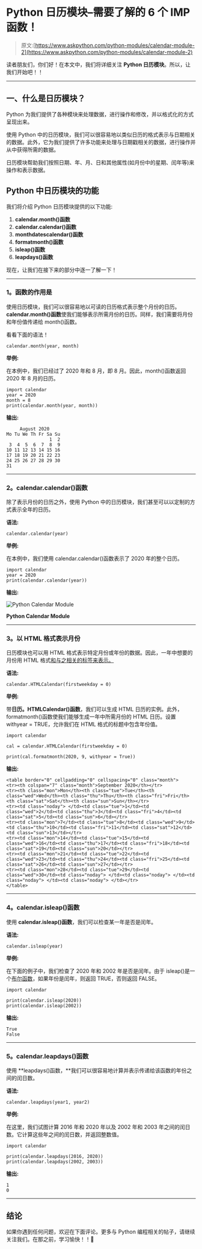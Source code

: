 # Python 日历模块–需要了解的 6 个 IMP 函数！

> 原文:[https://www.askpython.com/python-modules/calendar-module-2](https://www.askpython.com/python-modules/calendar-module-2)

读者朋友们，你们好！在本文中，我们将详细关注 **Python 日历模块**。所以，让我们开始吧！！

* * *

## 一、什么是日历模块？

Python 为我们提供了各种模块来处理数据，进行操作和修改，并以格式化的方式呈现出来。

使用 Python 中的日历模块，我们可以很容易地以类似日历的格式表示与日期相关的数据。此外，它为我们提供了许多功能来处理与日期戳相关的数据，进行操作并从中获得所需的数据。

日历模块帮助我们按照日期、年、月、日和其他属性(如月份中的星期、闰年等)来操作和表示数据。

## Python 中日历模块的功能

我们将介绍 Python 日历模块提供的以下功能:

1.  **calendar.month()函数**
2.  **calendar.calendar()函数**
3.  **monthdatescalendar()函数**
4.  **formatmonth()函数**
5.  **isleap()函数**
6.  **leapdays()函数**

现在，让我们在接下来的部分中逐一了解一下！

* * *

### 1。函数的作用是

使用日历模块，我们可以很容易地以可读的日历格式表示整个月份的日历。 **calendar.month()函数**使我们能够表示所需月份的日历。同样，我们需要将月份和年份值传递给 month()函数。

看看下面的语法！

```
calendar.month(year, month)

```

**举例:**

在本例中，我们已经过了 2020 年和 8 月，即 8 月。因此，month()函数返回 2020 年 8 月的日历。

```
import calendar
year = 2020
month = 8  
print(calendar.month(year, month)) 

```

**输出:**

```
     August 2020
Mo Tu We Th Fr Sa Su
                1  2
 3  4  5  6  7  8  9
10 11 12 13 14 15 16
17 18 19 20 21 22 23
24 25 26 27 28 29 30
31

```

* * *

### 2。calendar.calendar()函数

除了表示月份的日历之外，使用 Python 中的日历模块，我们甚至可以以定制的方式表示全年的日历。

**语法:**

```
calendar.calendar(year)

```

**举例:**

在本例中，我们使用 calendar.calendar()函数表示了 2020 年的整个日历。

```
import calendar
year = 2020
print(calendar.calendar(year))

```

**输出:**

![Python Calendar Module](../Images/7873184c59aec76a91aad5f542b91774.png)

**Python Calendar Module**

* * *

### 3。以 HTML 格式表示月份

日历模块也可以用 HTML 格式表示特定月份或年份的数据。因此，一年中想要的月份用 HTML 格式[和与之相关的标签来表示。](https://www.askpython.com/python-modules/htmlparser-in-python)

**语法:**

```
calendar.HTMLCalendar(firstweekday = 0)

```

**举例:**

带**日历。HTMLCalendar()函数**，我们可以生成 HTML 日历的实例。此外，formatmonth()函数使我们能够生成一年中所需月份的 HTML 日历。设置 withyear = TRUE，允许我们在 HTML 格式的标题中包含年份值。

```
import calendar 

cal = calendar.HTMLCalendar(firstweekday = 0) 

print(cal.formatmonth(2020, 9, withyear = True)) 

```

**输出:**

```
<table border="0" cellpadding="0" cellspacing="0" class="month">
<tr><th colspan="7" class="month">September 2020</th></tr>
<tr><th class="mon">Mon</th><th class="tue">Tue</th><th class="wed">Wed</th><th class="thu">Thu</th><th class="fri">Fri</th><th class="sat">Sat</th><th class="sun">Sun</th></tr>
<tr><td class="noday"> </td><td class="tue">1</td><td class="wed">2</td><td class="thu">3</td><td class="fri">4</td><td class="sat">5</td><td class="sun">6</td></tr>
<tr><td class="mon">7</td><td class="tue">8</td><td class="wed">9</td><td class="thu">10</td><td class="fri">11</td><td class="sat">12</td><td class="sun">13</td></tr>
<tr><td class="mon">14</td><td class="tue">15</td><td class="wed">16</td><td class="thu">17</td><td class="fri">18</td><td class="sat">19</td><td class="sun">20</td></tr>
<tr><td class="mon">21</td><td class="tue">22</td><td class="wed">23</td><td class="thu">24</td><td class="fri">25</td><td class="sat">26</td><td class="sun">27</td></tr>
<tr><td class="mon">28</td><td class="tue">29</td><td class="wed">30</td><td class="noday"> </td><td class="noday"> </td><td class="noday"> </td><td class="noday"> </td></tr>
</table>

```

* * *

### 4。calendar.isleap()函数

使用 **calendar.isleap()函数**，我们可以检查某一年是否是闰年。

**语法:**

```
calendar.isleap(year)

```

**举例:**

在下面的例子中，我们检查了 2020 年和 2002 年是否是闰年。由于 isleap()是一个[布尔函数](https://www.askpython.com/python/built-in-methods/python-bool-method)，如果年份是闰年，则返回 TRUE，否则返回 FALSE。

```
import calendar 

print(calendar.isleap(2020)) 
print(calendar.isleap(2002)) 

```

**输出:**

```
True
False

```

* * *

### 5。calendar.leapdays()函数

使用 **leapdays()函数，**我们可以很容易地计算并表示传递给该函数的年份之间的闰日数。

**语法:**

```
calendar.leapdays(year1, year2)

```

**举例:**

在这里，我们试图计算 2016 年和 2020 年以及 2002 年和 2003 年之间的闰日数。它计算这些年之间的闰日数，并返回整数值。

```
import calendar 

print(calendar.leapdays(2016, 2020)) 
print(calendar.leapdays(2002, 2003)) 

```

**输出:**

```
1
0

```

* * *

## 结论

如果你遇到任何问题，欢迎在下面评论。更多与 Python 编程相关的帖子，请继续关注我们。在那之前，学习愉快！！🙂